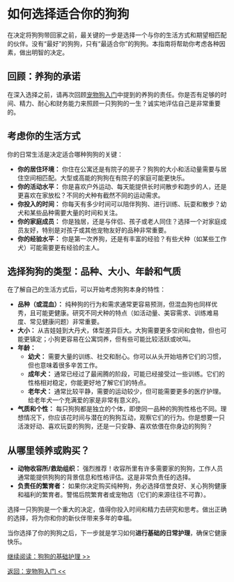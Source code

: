 # 如何选择适合你的狗狗

在决定将狗狗带回家之前，最关键的一步是选择一个与你的生活方式和期望相匹配的伙伴。没有“最好”的狗狗，只有“最适合你”的狗狗。本指南将帮助你考虑各种因素，做出明智的决定。

## 回顾：养狗的承诺

在深入选择之前，请再次回顾[宠物狗入门](intro_to_dogs.md)中提到的养狗的责任。你是否有足够的时间、精力、耐心和财务能力来照顾一只狗狗的一生？诚实地评估自己是非常重要的。

## 考虑你的生活方式

你的日常生活是决定适合哪种狗狗的关键：

* **你的居住环境：** 你住在公寓还是有院子的房子？狗狗的大小和活动量需要与居住空间相匹配。大型或高能的狗狗在有院子的家庭可能更快乐。
* **你的活动水平：** 你是喜欢户外运动、每天能提供长时间散步和跑步的人，还是更喜欢在家放松？不同的犬种有截然不同的运动需求。
* **你投入的时间：** 你每天有多少时间可以陪伴狗狗、进行训练、玩耍和散步？幼犬和某些品种需要大量的时间和关注。
* **你的家庭成员：** 你是独居，还是与伴侣、孩子或老人同住？选择一个对家庭成员友好，特别是对孩子或其他宠物友好的品种非常重要。
* **你的经验水平：** 你是第一次养狗，还是有丰富的经验？有些犬种（如某些工作犬）可能需要更有经验的主人。

## 选择狗狗的类型：品种、大小、年龄和气质

在了解自己的生活方式后，可以开始考虑狗狗本身的特性：

* **品种（或混血）：** 纯种狗的行为和需求通常更容易预测，但混血狗也同样优秀，且可能更健康。研究不同犬种的特点（如活动量、美容需求、训练难易度、常见健康问题）非常重要。
* **大小：** 从吉娃娃到大丹犬，体型差异巨大。大狗需要更多空间和食物，但也可能更镇定；小狗更容易在公寓饲养，但有些可能比较活跃或吠叫。
* **年龄：**
    * **幼犬：** 需要大量的训练、社交和耐心。你可以从头开始培养它们的习惯，但也意味着很多辛苦工作。
    * **成年犬：** 通常已经过了最闹腾的阶段，可能已经接受过一些训练。它们的性格相对稳定，你能更好地了解它们的特点。
    * **老年犬：** 通常比较平静，需要的运动较少，但可能需要更多的医疗护理。给老年犬一个充满爱的家是非常有意义的。
* **气质和个性：** 每只狗狗都是独立的个体，即使同一品种的狗狗性格也不同。理想情况下，你应该花时间与潜在的狗狗互动，观察它们的行为。你是想要一只活泼好动、喜欢玩耍的狗狗，还是一只安静、喜欢依偎在你身边的狗狗？

## 从哪里领养或购买？

* **动物收容所/救助组织：** 强烈推荐！收容所里有许多需要家的狗狗，工作人员通常能提供狗狗的背景信息和性格评估。这是非常负责任的选择。
* **负责任的繁育者：** 如果你决定购买纯种狗，务必选择信誉良好、关心狗狗健康和福利的繁育者。警惕后院繁育者或宠物店（它们的来源往往不可靠）。

选择一只狗狗是一个重大的决定，值得你投入时间和精力去研究和思考。做出正确的选择，将为你和你的新伙伴带来多年的幸福。

当你选择了你的狗狗之后，下一步就是学习如何**进行基础的日常护理**，确保它健康快乐。

[继续阅读：狗狗的基础护理 >>](basic_dog_care.md)

[返回：宠物狗入门 <<](intro_to_dogs.md)